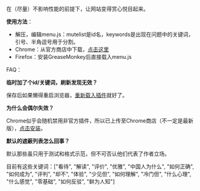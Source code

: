 在（尽量）不影响性能的前提下，让网站变得赏心悦目起来。

﻿**使用方法**：
* 解压，编辑menu.js：mutelist是id名，keywords是出现在问题中的关键词，引号、半角逗号用于分割。
* Chrome：从官方商店中下载，[点击这里](https://chrome.google.com/webstore/detail/zhihu-muter/fdmpgflloeigdkbobkcdlbdlakfbacme)
* Firefox：安装GreaseMonkey后直接载入menu.js

FAQ：

**临时加了个id/关键词，刷新发现无效？**

保存后如果懒得重启浏览器，[重新载入插件](chrome://extensions/)就好了。 

**为什么会偶尔失效？**

Chrome似乎会随机禁用非官方插件，所以已上传至Chrome商店（不一定是最新版），[点击安装](https://chrome.google.com/webstore/detail/zhihu-muter/fdmpgflloeigdkbobkcdlbdlakfbacme)。

**默认的遮蔽列表怎么回事？**

默认那些虽只用于测试和格式示范，但不可否认他们代表了作者立场。

目前有这些关键词：["看待", "解读", "评价", "优雅", "中国人为什么", "如何正确", "如何成为", "评判", "却不", "体验", "少见但", "如何理解", "冷门但", "什么心理", "什么感觉", "零基础", "如何反驳", "鲜为人知"]
